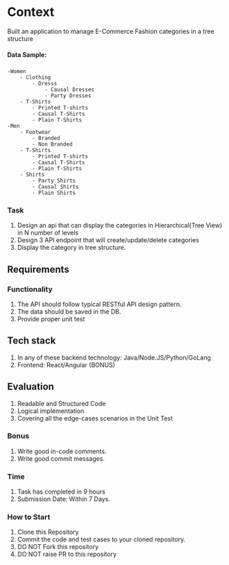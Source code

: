 # Context

Built an application to manage E-Commerce Fashion categories in a tree structure

#### Data Sample:
##### 
    -Women
        - Clothing
            - Dresss
                - Causal Dresses
                - Party Dresses
        - T-Shirts
            - Printed T-shirts
            - Causal T-Shirts
            - Plain T-Shirts
    -Men
        - Footwear
            - Branded
            - Non Branded
        - T-Shirts
            - Printed T-shirts
            - Causal T-Shirts
            - Plain T-Shirts
        - Shirts
            - Party Shirts
            - Causal Shirts
            - Plain Shirts
            

### Task

1. Design an api that can display the categories in Hierarchical(Tree View) in N number of levels
2. Design 3 API endpoint that will create/update/delete categories
3. Display the category in tree structure.


## Requirements
### Functionality
1. The API should follow typical RESTful API design pattern.
2. The data should be saved in the DB.
3. Provide proper unit test

## Tech stack
1. In any of these backend technology:  Java/Node.JS/Python/GoLang
2. Frontend: React/Angular (BONUS)

## Evaluation
1. Readable and Structured Code
2. Logical implementation
2. Covering all the edge-cases scenarios in the Unit Test


### Bonus
1. Write good in-code comments.
3. Write good commit messages.

### Time
1. Task has completed in 9 hours
2. Submission Date: Within 7 Days.

### How to Start
1. Clone this Repository
2. Commit the code and test cases to your cloned repository.
3. DO NOT Fork this repository
4. DO NOT raise PR to this repository
